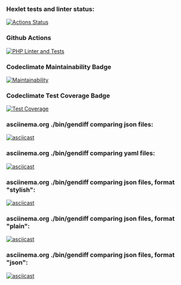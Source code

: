 ### Hexlet tests and linter status:
[![Actions Status](https://github.com/Ludmila398/php-project-48/workflows/hexlet-check/badge.svg)](https://github.com/Ludmila398/php-project-48/actions)

### Github Actions
[![PHP Linter and Tests](https://github.com/Ludmila398/php-project-48/actions/workflows/main.yml/badge.svg)](https://github.com/Ludmila398/php-project-48/actions/workflows/main.yml)

### Codeclimate Maintainability Badge
[![Maintainability](https://api.codeclimate.com/v1/badges/8ebbbdebc36cbf4da693/maintainability)](https://codeclimate.com/github/Ludmila398/php-project-48/maintainability)

### Codeclimate Test Coverage Badge
[![Test Coverage](https://api.codeclimate.com/v1/badges/8ebbbdebc36cbf4da693/test_coverage)](https://codeclimate.com/github/Ludmila398/php-project-48/test_coverage)

### asciinema.org ./bin/gendiff comparing json files:
[![asciicast](https://asciinema.org/a/tLwZk2AN09kjQDemsZ6CdEPjx.svg)](https://asciinema.org/a/tLwZk2AN09kjQDemsZ6CdEPjx)

### asciinema.org ./bin/gendiff comparing yaml files:
[![asciicast](https://asciinema.org/a/Vih2GPNGo34FCWmXS0c1fpVFc.svg)](https://asciinema.org/a/Vih2GPNGo34FCWmXS0c1fpVFc)

### asciinema.org ./bin/gendiff comparing json files, format "stylish":
[![asciicast](https://asciinema.org/a/kQNnqMcnsBvt4ZYZap1qVc8DE.svg)](https://asciinema.org/a/kQNnqMcnsBvt4ZYZap1qVc8DE)

### asciinema.org ./bin/gendiff comparing json files, format "plain":
[![asciicast](https://asciinema.org/a/Iwh3qrDJd1S5GFtQ6V9mLuzs5.svg)](https://asciinema.org/a/Iwh3qrDJd1S5GFtQ6V9mLuzs5)

### asciinema.org ./bin/gendiff comparing json files, format "json":
[![asciicast](https://asciinema.org/a/8TpP8hEnRkEX3xbNm64Zr8RBP.svg)](https://asciinema.org/a/8TpP8hEnRkEX3xbNm64Zr8RBP)